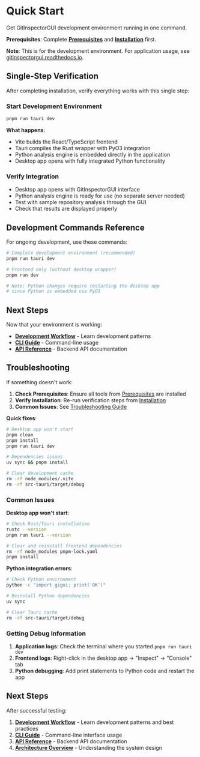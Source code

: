 # Quick Start

Get GitInspectorGUI development environment running in one command.

**Prerequisites**: Complete **[Prerequisites](01-prerequisites.md)** and **[Installation](02-installation.md)** first.

**Note**: This is for the development environment. For application usage, see [gitinspectorgui.readthedocs.io](https://gitinspectorgui.readthedocs.io/en/latest/).

## Single-Step Verification

After completing installation, verify everything works with this single step:

### Start Development Environment

```bash
pnpm run tauri dev
```

**What happens**:

-   Vite builds the React/TypeScript frontend
-   Tauri compiles the Rust wrapper with PyO3 integration
-   Python analysis engine is embedded directly in the application
-   Desktop app opens with fully integrated Python functionality

### Verify Integration

-   Desktop app opens with GitInspectorGUI interface
-   Python analysis engine is ready for use (no separate server needed)
-   Test with sample repository analysis through the GUI
-   Check that results are displayed properly

## Development Commands Reference

For ongoing development, use these commands:

```bash
# Complete development environment (recommended)
pnpm run tauri dev

# Frontend only (without desktop wrapper)
pnpm run dev

# Note: Python changes require restarting the desktop app
# since Python is embedded via PyO3
```

## Next Steps

Now that your environment is working:

-   **[Development Workflow](../development/development-workflow.md)** - Learn development patterns
-   **[CLI Guide](cli-guide.md)** - Command-line usage
-   **[API Reference](../api/reference.md)** - Backend API documentation

## Troubleshooting

If something doesn't work:

1. **Check Prerequisites**: Ensure all tools from [Prerequisites](01-prerequisites.md) are installed
2. **Verify Installation**: Re-run verification steps from [Installation](02-installation.md)
3. **Common Issues**: See [Troubleshooting Guide](../development/troubleshooting.md)

**Quick fixes**:

```bash
# Desktop app won't start
pnpm clean
pnpm install
pnpm run tauri dev

# Dependencies issues
uv sync && pnpm install

# Clear development cache
rm -rf node_modules/.vite
rm -rf src-tauri/target/debug
```

### Common Issues

**Desktop app won't start**:

```bash
# Check Rust/Tauri installation
rustc --version
pnpm run tauri --version

# Clear and reinstall frontend dependencies
rm -rf node_modules pnpm-lock.yaml
pnpm install
```

**Python integration errors**:

```bash
# Check Python environment
python -c "import gigui; print('OK')"

# Reinstall Python dependencies
uv sync

# Clear Tauri cache
rm -rf src-tauri/target/debug
```

### Getting Debug Information

1. **Application logs**: Check the terminal where you started `pnpm run tauri dev`
2. **Frontend logs**: Right-click in the desktop app → "Inspect" → "Console" tab
3. **Python debugging**: Add print statements to Python code and restart the app

## Next Steps

After successful testing:

1. **[Development Workflow](../development/development-workflow.md)** - Learn development patterns and best practices
2. **[CLI Guide](cli-guide.md)** - Command-line interface usage
3. **[API Reference](../api/reference.md)** - Backend API documentation
4. **[Architecture Overview](../architecture/overview.md)** - Understanding the system design
